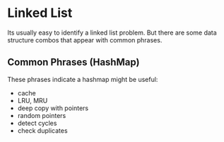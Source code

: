 # Linked List

Its usually easy to identify a linked list problem.  But there are some data structure combos that appear with common phrases.

## Common Phrases (HashMap)

These phrases indicate a hashmap might be useful:

- cache
- LRU, MRU
- deep copy with pointers
- random pointers
- detect cycles
- check duplicates
